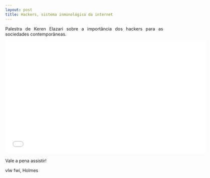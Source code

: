 ```yaml
---
layout: post
title: Hackers, sistema inmunológico da internet 
---
```


<p style="text-align: justify;">Palestra de Keren Elazari sobre a importância dos hackers para as sociedades contemporâneas.</p> 

<iframe width="640" height="360" src="//www.youtube.com/embed/w5NH8jGPIo0?feature=player_detailpage" frameborder="0" allowfullscreen></iframe>

<p style="text-align: justify;"> Vale a pena assistir!</p>

vlw fwi, Holmes
